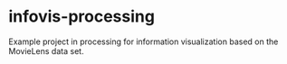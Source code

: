 # infovis-processing
Example project in processing for information visualization based on the MovieLens data set.

